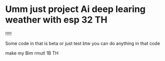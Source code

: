 <h1>Umm just project Ai deep learing weather with esp 32 TH </h1>
!!!!!
<p>Some code in that is beta or just test btw you can do anything in that code</p>
<p>make my Bim rmutl 1B TH</p>
